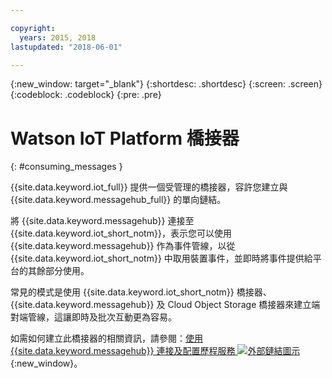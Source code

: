 ```yaml
---

copyright:
  years: 2015, 2018
lastupdated: "2018-06-01"

---
```


{:new_window: target="_blank"}
{:shortdesc: .shortdesc}
{:screen: .screen}
{:codeblock: .codeblock}
{:pre: .pre}


# Watson IoT Platform 橋接器
{: #consuming_messages }


{{site.data.keyword.iot_full}} 提供一個受管理的橋接器，容許您建立與 {{site.data.keyword.messagehub_full}} 的單向鏈結。

將 {{site.data.keyword.messagehub}} 連接至 {{site.data.keyword.iot_short_notm}}，表示您可以使用 {{site.data.keyword.messagehub}} 作為事件管線，以從 {{site.data.keyword.iot_short_notm}} 中取用裝置事件，並即時將事件提供給平台的其餘部分使用。 

常見的模式是使用 {{site.data.keyword.iot_short_notm}} 橋接器、{{site.data.keyword.messagehub}} 及 Cloud Object Storage 橋接器來建立端對端管線，這讓即時及批次互動更為容易。

如需如何建立此橋接器的相關資訊，請參閱：[使用 {{site.data.keyword.messagehub}} 連接及配置歷程服務 ![外部鏈結圖示](../../icons/launch-glyph.svg "外部鏈結圖示")](/docs/services/IoT/message_hub.html#messagehub_main){:new_window}。






